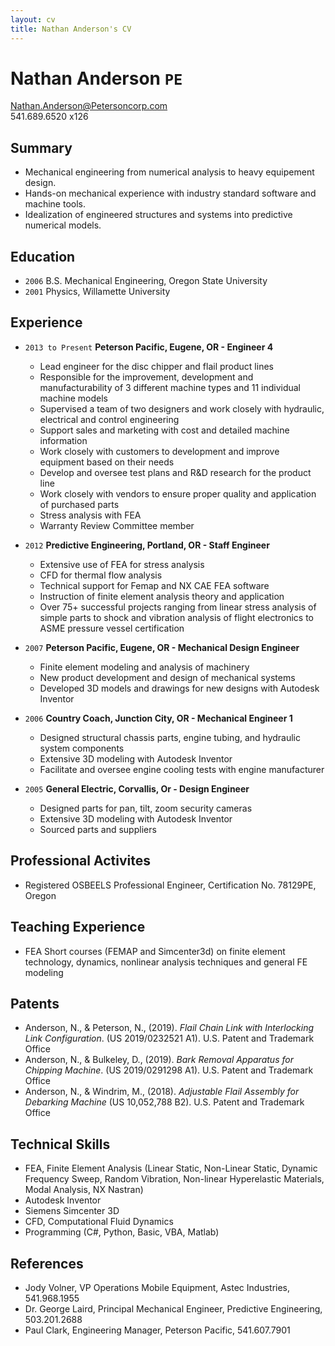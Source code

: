 ```yaml
---
layout: cv
title: Nathan Anderson's CV
---
```

# Nathan Anderson `PE`

Nathan.Anderson@Petersoncorp.com  
541.689.6520 x126

## Summary

- Mechanical engineering from numerical analysis to heavy equipement design.
- Hands-on mechanical experience with industry standard software and machine tools.
- Idealization of engineered structures and systems into predictive numerical models.

## Education

- `2006` B.S. Mechanical Engineering, Oregon State University
- `2001` Physics, Willamette University

## Experience

- `2013 to Present`  **Peterson Pacific, Eugene, OR - Engineer 4**
  - Lead engineer for the disc chipper and flail product lines
  - Responsible for the improvement, development and manufacturability of 3 different machine types and 11 individual machine models
  - Supervised a team of two designers and work closely with hydraulic, electrical and control engineering
  - Support sales and marketing with cost and detailed machine information
  - Work closely with customers to development and improve equipment based on their needs
  - Develop and oversee test plans and R&D research for the product line
  - Work closely with vendors to ensure proper quality and application of purchased parts
  - Stress analysis with FEA
  - Warranty Review Committee member
  
- `2012`  **Predictive Engineering, Portland, OR - Staff Engineer**
  - Extensive use of FEA for stress analysis
  - CFD for thermal flow analysis
  - Technical support for Femap and NX CAE FEA software
  - Instruction of finite element analysis theory and application
  - Over 75+ successful projects ranging from linear stress analysis of simple parts to shock and vibration analysis of flight electronics to ASME pressure vessel certification

- `2007`  **Peterson Pacific, Eugene, OR - Mechanical Design Engineer**
  - Finite element modeling and analysis of machinery
  - New product development and design of mechanical systems
  - Developed 3D models and drawings for new designs with Autodesk Inventor

- `2006`  **Country Coach, Junction City, OR - Mechanical Engineer 1**
  - Designed structural chassis parts, engine tubing, and hydraulic system components
  - Extensive 3D modeling with Autodesk Inventor
  - Facilitate and oversee engine cooling tests with engine manufacturer
  
- `2005`  **General Electric, Corvallis, Or - Design Engineer**
  - Designed parts for pan, tilt, zoom security cameras
  - Extensive 3D modeling with Autodesk Inventor
  - Sourced parts and suppliers

## Professional Activites

- Registered OSBEELS Professional Engineer, Certification No. 78129PE, Oregon

## Teaching Experience

- FEA Short courses (FEMAP and Simcenter3d) on finite element technology, dynamics, nonlinear analysis techniques and general FE modeling

## Patents

- Anderson, N., & Peterson, N., (2019). *Flail Chain Link with Interlocking Link Configuration*. (US 2019/0232521 A1). U.S. Patent and Trademark Office
- Anderson, N., & Bulkeley, D., (2019). *Bark Removal Apparatus for Chipping Machine*. (US 2019/0291298 A1). U.S. Patent and Trademark Office
- Anderson, N., & Windrim, M., (2018). *Adjustable Flail Assembly for Debarking Machine* (US 10,052,788 B2). U.S. Patent and Trademark Office

## Technical Skills

- FEA, Finite Element Analysis (Linear Static, Non-Linear Static, Dynamic Frequency Sweep, Random Vibration, Non-linear Hyperelastic Materials, Modal Analysis, NX Nastran)
- Autodesk Inventor
- Siemens Simcenter 3D
- CFD, Computational Fluid Dynamics
- Programming (C#, Python, Basic, VBA, Matlab)

## References

- Jody Volner, VP Operations Mobile Equipment, Astec Industries, 541.968.1955
- Dr. George Laird, Principal Mechanical Engineer, Predictive Engineering, 503.201.2688
- Paul Clark, Engineering Manager, Peterson Pacific, 541.607.7901
